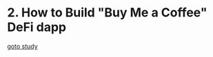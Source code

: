 # 2. How to Build "Buy Me a Coffee" DeFi dapp

[goto study](https://docs.alchemy.com/docs/how-to-build-buy-me-a-coffee-defi-dapp)

